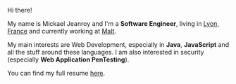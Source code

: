 Hi there!

My name is Mickael Jeanroy and I'm a **Software Engineer**, living in [Lyon, France](https://goo.gl/maps/mCdtA8dkCESd1gMAA) and currently working at [Malt](https://www.malt.com).

My main interests are Web Development, especially in **Java**, **JavaScript** and all the stuff around these languages. I am also interested in security (especially **Web Application PenTesting**).

You can find my full resume [here](/resume).

